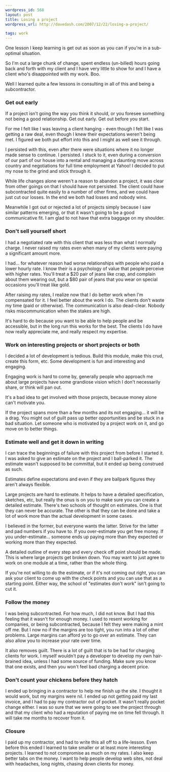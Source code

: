 ```yaml
--- 
wordpress_id: 568
layout: post
title: Losing a project
wordpress_url: http://davedash.com/2007/12/22/losing-a-project/

tags: work
---
```


One lesson I keep learning is get out as soon as you can if you're in a sub-optimal situation.

So I'm out a large chunk of change, spent endless (un-billed) hours going back and forth with my client and I have very little to show for and I have a client who's disappointed with my work.  Boo.

Well I learned quite a few lessons in consulting in all of this and being a subcontractor.  
<!--more-->
### Get out early

If a project isn't going the way you think it should, or you foresee something not being a good relationship.  Get out early.  Get out before you start.

For me I felt like I was leaving a client hanging - even though I felt like I was getting a raw deal, even though I knew their expectations weren't being met.  I figured we both put effort into this and I might as well see it through.  

I persisted with this, even after there were situations where it no longer made sense to continue.  I persisted.   I stuck to it, even during a conversion of our part of our house into a rental and managing a daunting move across country and negotiations for full time employment at Yahoo! I decided to put my nose to the grind and stick through it.  

While life changes alone weren't a reason to abandon a project, it was clear from other goings on that I should have not persisted.  The client could have subcontracted quite easily to a number of other firms, and we could have just cut our losses.  In the end we both had losses and nobody wins.

Meanwhile I got out or rejected a lot of projects simply because I saw similar patterns emerging, or that it wasn't going to be a good communicative fit.  I am glad to not have that extra baggage on my shoulder.

### Don't sell yourself short

I had a negotiated rate with this client that was less than what I normally charge.  I never raised my rates even when many of my clients were paying a significant amount more.  

I had... for whatever reason had worse relationships with people who paid a lower hourly rate.  I know their is a psychology of value that people perceive with higher rates.  You'll treat a $20 pair of jeans like crap, and complain about them wearing out, but a $80 pair of jeans that you wear on special occasions you'll treat like gold.

After raising my rates, I realize now that I do better work when I'm compensated for it.  I feel better about the work I do.  The clients don't waste my time (paid or otherwise).  The communication is also dead-clear.  Nobody risks miscommunication when the stakes are high.

It's hard to do because you want to be able to help people and be accessible, but in the long run this works for the best.  The clients I do have now really appreciate me, and really respect my expertise.  

### Work on interesting projects or short projects or both

I decided a lot of development is tedious.  Build this module, make this crud, create this form, etc.  Some development is fun and interesting and engaging.

Engaging work is hard to come by, generally people who approach me about large projects have some grandiose vision which I don't necessarily share, or think will pan out.

It's a bad idea to get involved with those projects, because money alone can't motivate you.  

If the project spans more than a few months and its not engaging... it will be a drag.  You might out of guilt pass up better opportunities and be stuck in a bad situation.  Let someone who is motivated by a project work on it, and go move on to better things.

### Estimate well and get it down in writing

I can trace the beginnings of failure with this project from before I started it.  I was asked to give an estimate on the project and I ball-parked it.  The estimate wasn't supposed to be committal, but it ended up being construed as such.

Estimates define expectations and even if they are ballpark figures they aren't always flexible.

Large projects are hard to estimate.  It helps to have a detailed specification, sketches, etc, but really the onus is on you to make sure you can create a detailed estimate.  There's two schools of thought on estimates.  One is that they can never be accurate.  The other is that they can be done and take a lot of work more than the actual development in some cases.

I believed in the former, but everyone wants the latter.  Strive for the latter and pad numbers if you have to.  If you over-estimate you get free money.  If you under-estimate... someone ends up paying more than they expected or working more than they expected.

A detailed outline of every step and every check off point should be made.  This is where large projects get broken down.  You may want to just agree to work on one module at a time, rather than the whole thing.

If you're not willing to do the estimate, or if it's not coming out right, you can ask your client to come up with the check points and you can use that as a starting point.  Either way, the school of "estimates don't work" isn't going to cut it.

### Follow the money

I was being subcontracted.  For  how much, I did not know.   But I had this feeling that it wasn't for enough money.  I used to resent working for companies, or being subcontracted, because I felt they were making a mint off me.  But I now no if the margins are too tight, you run into a lot of other problems.  Large margins can afford yo to go over an estimate.  They can also allow you to increase your rate over time.

It also removes guilt.  There is a lot of guilt that is to be had for charging clients for work.  I  myself wouldn't pay a developer to develop my own hair-brained idea, unless I had some source of funding.  Make sure you know that one exists, and then you won't feel bad charging a decent price.

### Don't count your chickens before they hatch

I ended up bringing in a contractor to help me finish up the site.  I thought it would work, but my margins were nil.  I ended up not getting paid my last invoice, and I had to pay my contractor out of pocket.  It wasn't really pocket change either.  I was so sure that we were going to see the project through and that my client who had a reputation of paying me on time fell through.  It will take me months to recover from it.

### Closure

I paid up my contractor, and had to write this all off to a life-lesson.  Even before this ended I learned to take smaller or at least  more interesting projects.  I learned to not compromise as much on my rates.  I also keep better tabs on the  money.  I want to help people develop web sites, not deal with headaches, long nights, chasing down clients for money.
